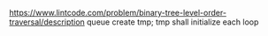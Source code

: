 https://www.lintcode.com/problem/binary-tree-level-order-traversal/description
queue
create tmp; tmp shall initialize each loop

